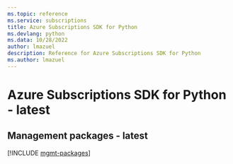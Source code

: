 ```yaml
---
ms.topic: reference
ms.service: subscriptions
title: Azure Subscriptions SDK for Python
ms.devlang: python
ms.data: 10/28/2022
author: lmazuel
description: Reference for Azure Subscriptions SDK for Python
ms.author: lmazuel
---
```

# Azure Subscriptions SDK for Python - latest

## Management packages - latest
[!INCLUDE [mgmt-packages](subscriptions-mgmt-index.md)]